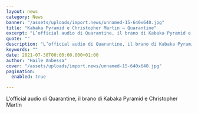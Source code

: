 ```yaml
---
layout: news
category: News
banner: "/assets/uploads/import.news/unnamed-15-640x640.jpg"
title: "Kabaka Pyramid e Christopher Martin – Quarantine"
excerpt: "L’official audio di Quarantine, il brano di Kabaka Pyramid e Christopher Martin"
quote: ""
description: "L’official audio di Quarantine, il brano di Kabaka Pyramid e Christopher Martin"
keywords: ""
date: 2021-07-30T00:00:00.000+01:00
author: "Haile Anbessa"
cover: "/assets/uploads/import.news/unnamed-15-640x640.jpg"
pagination:
  enabled: true

---
```


L’official audio di Quarantine, il brano di Kabaka Pyramid e Christopher Martin